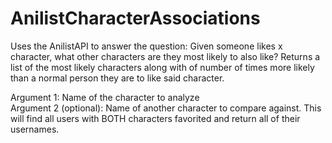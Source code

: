 # AnilistCharacterAssociations

Uses the AnilistAPI to answer the question: Given someone likes x character, what other characters are they most likely to also like?
Returns a list of the most likely characters along with of number of times more likely than a normal person they are to like said character.

Argument 1: Name of the character to analyze \
Argument 2 (optional): Name of another character to compare against. This will find all users with BOTH characters favorited and return all of their usernames.
